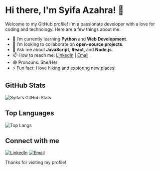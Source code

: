# Hi there, I'm Syifa Azahra! 👋

Welcome to my GitHub profile! I'm a passionate developer with a love for coding and technology. Here are a few things about me:

- 🌱 I’m currently learning **Python** and **Web Development**.
- 👯 I’m looking to collaborate on **open-source projects**.
- 💬 Ask me about **JavaScript**, **React**, and **Node.js**.
- 📫 How to reach me: [LinkedIn](https://www.linkedin.com/in/syifaazahra) | [Email](mailto:syifaazahraray@gmail.com)
- 😄 Pronouns: She/Her
- ⚡ Fun fact: I love hiking and exploring new places!

## GitHub Stats

![Syifa's GitHub Stats](https://github-readme-stats.vercel.app/api?username=syifaazahra&show_icons=true&theme=radical)

## Top Languages

![Top Langs](https://github-readme-stats.vercel.app/api/top-langs/?username=syifaazahra&layout=compact&theme=radical)

## Connect with me

[![LinkedIn](https://img.shields.io/badge/LinkedIn-blue?style=flat&logo=linkedin&labelColor=blue)](https://www.linkedin.com/in/syifaazahra)
[![Email](https://img.shields.io/badge/Email-red?style=flat&logo=gmail&labelColor=red)](mailto:syifaazahra@example.com)

Thanks for visiting my profile!
